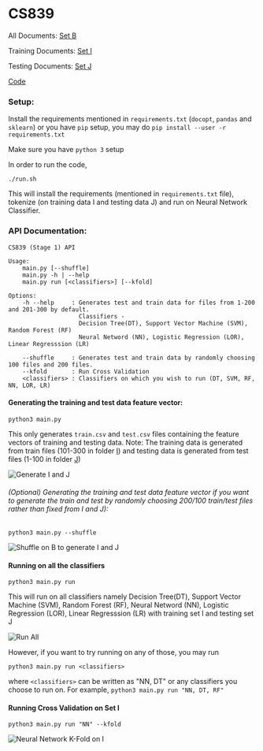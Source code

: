 # CS839

All Documents: [Set B](https://github.com/swatianand56/CS839/tree/master/Stage_1/B)

Training Documents: [Set I](https://github.com/swatianand56/CS839/tree/master/Stage_1/I)

Testing Documents: [Set J](https://github.com/swatianand56/CS839/tree/master/Stage_1/J)

[Code](https://github.com/swatianand56/CS839/tree/master/Stage_1)

### Setup:
Install the requirements mentioned in `requirements.txt` (`docopt`, `pandas` and `sklearn`)
or you have `pip` setup, you may do `pip install --user -r requirements.txt`

Make sure you have `python 3` setup

In order to run the code,
```
./run.sh
```
This will install the requirements (mentioned in `requirements.txt` file), tokenize (on training data I and testing data J)
and run on Neural Network Classifier.

### API Documentation:

```
CS839 (Stage 1) API

Usage:
    main.py [--shuffle]
    main.py -h | --help
    main.py run [<classifiers>] [--kfold]

Options:
    -h --help     : Generates test and train data for files from 1-200 and 201-300 by default.
                    Classifiers -
                    Decision Tree(DT), Support Vector Machine (SVM), Random Forest (RF)
                    Neural Netword (NN), Logistic Regression (LOR), Linear Regresssion (LR)

    --shuffle     : Generates test and train data by randomly choosing 100 files and 200 files.
    --kfold       : Run Cross Validation
    <classifiers> : Classifiers on which you wish to run (DT, SVM, RF, NN, LOR, LR)
````


#### Generating the training and test data feature vector:
```
python3 main.py
```
This only generates `train.csv` and `test.csv` files containing the feature vectors of training and testing data.
Note: The training data is generated from train files (101-300 in folder [I](https://github.com/swatianand56/CS839/tree/master/Stage_1/I)) and testing data is generated from
test files (1-100 in folder [J](https://github.com/swatianand56/CS839/tree/master/Stage_1/J))

![Generate I and J](../images/generateIJ.png?raw=true "Generate I and J")


###### (Optional) Generating the training and test data feature vector if you want to generate the train and test by randomly choosing 200/100 train/test files rather than fixed from I and J):


```
python3 main.py --shuffle
```
![Shuffle on B to generate I and J](../images/shuffle.png?raw=true "Shuffle on B to generate I and J")


#### Running on all the classifiers
```
python3 main.py run
```
This will run on all classifiers namely Decision Tree(DT), Support Vector Machine (SVM), Random Forest (RF), Neural Netword (NN), Logistic Regression (LOR), Linear Regresssion (LR) with training set I and testing set J

![Run All](../images/runAll.png?raw=true "Run All")

However, if you want to try running on any of those, you may run
```
python3 main.py run <classifiers>
```
where `<classifiers>` can be written as "NN, DT" or any classifiers you choose to run on. For example, `python3 main.py run "NN, DT, RF"`

#### Running Cross Validation on Set I
```
python3 main.py run "NN" --kfold
```
![Neural Network K-Fold on I](../images/NNfold.png?raw=true "Neural Network K-Fold on I")

